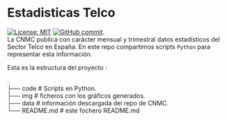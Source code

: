 # Estadisticas Telco 
[![License: MIT](https://img.shields.io/badge/License-MIT-yellow.svg)](https://opensource.org/licenses/MIT)
[![GitHub commit](https://img.shields.io/github/last-commit/pcm-dpc/COVID-19)](https://github.com/mharias/covid_almendralejo/commits/master).  
La CNMC publica con carácter mensual y trimestral datos estadísticos del Sector Telco en España. En este repo compartimos scripts `Python` para representar esta información.

Esta es la estructura del proyecto : 

.  
├── code                  # Scripts en Python.    
├── img                   # ficheros con los gráficos generados.  
├── data                  # información descargada del repo de CNMC.  
└── README.md             # este fochero README.md

